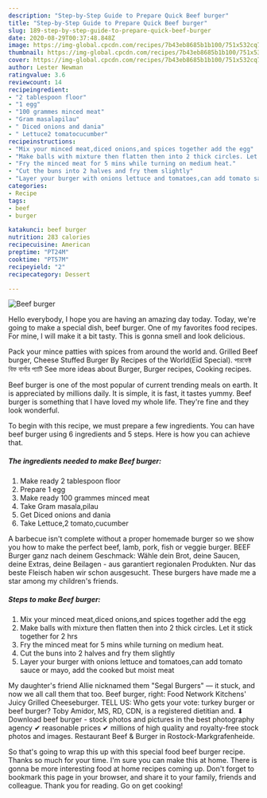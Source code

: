 ```yaml
---
description: "Step-by-Step Guide to Prepare Quick Beef burger"
title: "Step-by-Step Guide to Prepare Quick Beef burger"
slug: 189-step-by-step-guide-to-prepare-quick-beef-burger
date: 2020-08-29T00:37:48.848Z
image: https://img-global.cpcdn.com/recipes/7b43eb8685b1b100/751x532cq70/beef-burger-recipe-main-photo.jpg
thumbnail: https://img-global.cpcdn.com/recipes/7b43eb8685b1b100/751x532cq70/beef-burger-recipe-main-photo.jpg
cover: https://img-global.cpcdn.com/recipes/7b43eb8685b1b100/751x532cq70/beef-burger-recipe-main-photo.jpg
author: Lester Newman
ratingvalue: 3.6
reviewcount: 14
recipeingredient:
- "2 tablespoon floor"
- "1 egg"
- "100 grammes minced meat"
- "Gram masalapilau"
- " Diced onions and dania"
- " Lettuce2 tomatocucumber"
recipeinstructions:
- "Mix your minced meat,diced onions,and spices together add the egg"
- "Make balls with mixture then flatten then into 2 thick circles. Let it stick together for 2 hrs"
- "Fry the minced meat for 5 mins while turning on medium heat."
- "Cut the buns into 2 halves and fry them slightly"
- "Layer your burger with onions lettuce and tomatoes,can add tomato sauce or mayo, add the cooked but moist meat"
categories:
- Recipe
tags:
- beef
- burger

katakunci: beef burger 
nutrition: 283 calories
recipecuisine: American
preptime: "PT24M"
cooktime: "PT57M"
recipeyield: "2"
recipecategory: Dessert

---
```



![Beef burger](https://img-global.cpcdn.com/recipes/7b43eb8685b1b100/751x532cq70/beef-burger-recipe-main-photo.jpg)

Hello everybody, I hope you are having an amazing day today. Today, we're going to make a special dish, beef burger. One of my favorites food recipes. For mine, I will make it a bit tasty. This is gonna smell and look delicious.

Pack your mince patties with spices from around the world and. Grilled Beef burger, Cheese Stuffed Burger By Recipes of the World(Eid Special). পারফেক্ট বিফ বার্গার প্যাটি See more ideas about Burger, Burger recipes, Cooking recipes.

Beef burger is one of the most popular of current trending meals on earth. It is appreciated by millions daily. It is simple, it is fast, it tastes yummy. Beef burger is something that I have loved my whole life. They're fine and they look wonderful.


To begin with this recipe, we must prepare a few ingredients. You can have beef burger using 6 ingredients and 5 steps. Here is how you can achieve that.

<!--inarticleads1-->

##### The ingredients needed to make Beef burger:

1. Make ready 2 tablespoon floor
1. Prepare 1 egg
1. Make ready 100 grammes minced meat
1. Take Gram masala,pilau
1. Get  Diced onions and dania
1. Take  Lettuce,2 tomato,cucumber


A barbecue isn&#39;t complete without a proper homemade burger so we show you how to make the perfect beef, lamb, pork, fish or veggie burger. BEEF Burger ganz nach deinem Geschmack: Wähle dein Brot, deine Saucen, deine Extras, deine Beilagen - aus garantiert regionalen Produkten. Nur das beste Fleisch haben wir schon ausgesucht. These burgers have made me a star among my children&#39;s friends. 

<!--inarticleads2-->

##### Steps to make Beef burger:

1. Mix your minced meat,diced onions,and spices together add the egg
1. Make balls with mixture then flatten then into 2 thick circles. Let it stick together for 2 hrs
1. Fry the minced meat for 5 mins while turning on medium heat.
1. Cut the buns into 2 halves and fry them slightly
1. Layer your burger with onions lettuce and tomatoes,can add tomato sauce or mayo, add the cooked but moist meat


My daughter&#39;s friend Allie nicknamed them &#34;Segal Burgers&#34; — it stuck, and now we all call them that too. Beef burger, right: Food Network Kitchens&#39; Juicy Grilled Cheeseburger. TELL US: Who gets your vote: turkey burger or beef burger? Toby Amidor, MS, RD, CDN, is a registered dietitian and. ⬇ Download beef burger - stock photos and pictures in the best photography agency ✔ reasonable prices ✔ millions of high quality and royalty-free stock photos and images. Restaurant Beef &amp; Burger in Rostock-Markgrafenheide. 

So that's going to wrap this up with this special food beef burger recipe. Thanks so much for your time. I'm sure you can make this at home. There is gonna be more interesting food at home recipes coming up. Don't forget to bookmark this page in your browser, and share it to your family, friends and colleague. Thank you for reading. Go on get cooking!
